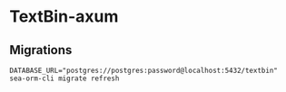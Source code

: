 # TextBin-axum

## Migrations

```
DATABASE_URL="postgres://postgres:password@localhost:5432/textbin" sea-orm-cli migrate refresh
```